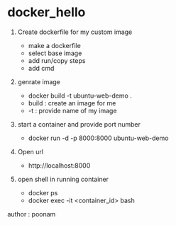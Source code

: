 # docker_hello


1. Create dockerfile for my custom image
    - make a dockerfile
    - select base image
    - add run/copy steps
    - add cmd

2. genrate image
    - docker build -t ubuntu-web-demo .
    - build : create an image for me
    - -t : provide name of my image

3. start a container and provide port number
    - docker run -d -p 8000:8000 ubuntu-web-demo

4. Open url 
   - http://localhost:8000
 
5. open shell in running container
    - docker ps
    - docker exec -it <container_id> bash



author : poonam